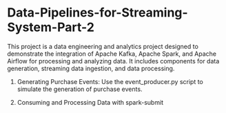 # Data-Pipelines-for-Streaming-System-Part-2

This project is a data engineering and analytics project designed to demonstrate the integration of Apache Kafka, Apache Spark, and Apache Airflow for processing and analyzing data. It includes components for data generation, streaming data ingestion, and data processing.

1. Generating Purchase Events:
Use the event_producer.py script to simulate the generation of purchase events. 

2. Consuming and Processing Data with spark-submit
